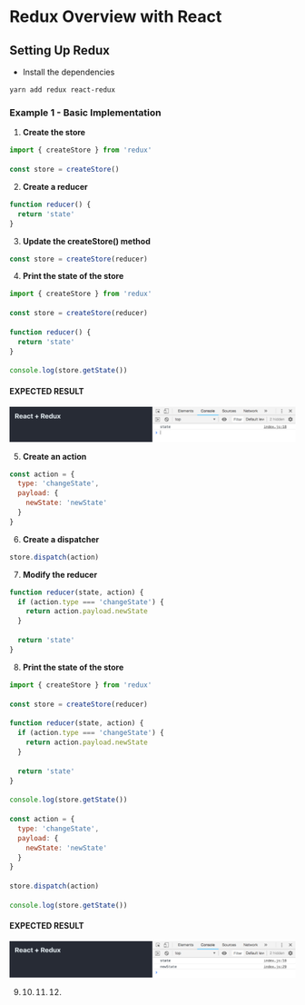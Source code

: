 # Redux Overview with React

## Setting Up Redux

- Install the dependencies

```
yarn add redux react-redux
```

### Example 1 - Basic Implementation

1. **Create the store**

```javascript
import { createStore } from 'redux'

const store = createStore()
```

2. **Create a reducer**

```javascript
function reducer() {
  return 'state'
}
```

3. **Update the createStore() method**

```javascript
const store = createStore(reducer)
```

4. **Print the state of the store**

```javascript
import { createStore } from 'redux'

const store = createStore(reducer)

function reducer() {
  return 'state'
}

console.log(store.getState())
```

#### EXPECTED RESULT

![store_reducer](./docs/images/store_reducer.png)

5. **Create an action**

```javascript
const action = {
  type: 'changeState',
  payload: {
    newState: 'newState'
  }
}
```

6. **Create a dispatcher**

```javascript
store.dispatch(action)
```

7. **Modify the reducer**

```javascript
function reducer(state, action) {
  if (action.type === 'changeState') {
    return action.payload.newState
  }

  return 'state'
}
```

8. **Print the state of the store**

```javascript
import { createStore } from 'redux'

const store = createStore(reducer)

function reducer(state, action) {
  if (action.type === 'changeState') {
    return action.payload.newState
  }

  return 'state'
}

console.log(store.getState())

const action = {
  type: 'changeState',
  payload: {
    newState: 'newState'
  }
}

store.dispatch(action)

console.log(store.getState())
```

#### EXPECTED RESULT

![store_reducer_actions](./docs/images/store_reducer_actions.png)

9. 10. 11. 12.
